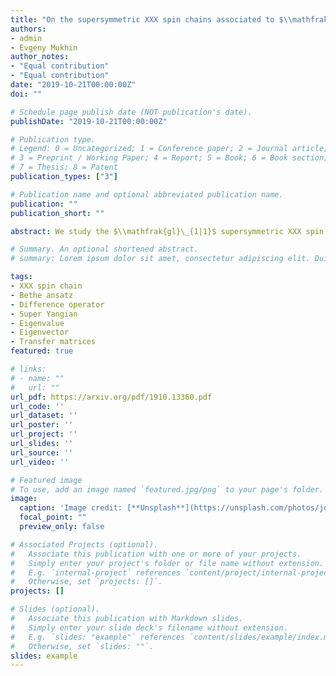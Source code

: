 ```yaml
---
title: "On the supersymmetric XXX spin chains associated to $\\mathfrak{gl}_{1|1}$"
authors:
- admin
- Evgeny Mukhin
author_notes:
- "Equal contribution"
- "Equal contribution"
date: "2019-10-21T00:00:00Z"
doi: ""

# Schedule page publish date (NOT publication's date).
publishDate: "2019-10-21T00:00:00Z"

# Publication type.
# Legend: 0 = Uncategorized; 1 = Conference paper; 2 = Journal article;
# 3 = Preprint / Working Paper; 4 = Report; 5 = Book; 6 = Book section;
# 7 = Thesis; 8 = Patent
publication_types: ["3"]

# Publication name and optional abbreviated publication name.
publication: ""
publication_short: ""

abstract: We study the $\\mathfrak{gl}\_{1|1}$ supersymmetric XXX spin chains. We give an explicit description of the algebra of Hamiltonians acting on any cyclic tensor products of polynomial evaluation $\\mathfrak{gl}\_{1|1}$ Yangian modules. It follows that there exists a bijection between common eigenvectors (up to proportionality) of the algebra of Hamiltonians and monic divisors of an explicit polynomial written in terms of the Drinfeld polynomials. In particular our result implies that each common eigenspace of the algebra of Hamiltonians has dimension one. We also give dimensions of the generalized eigenspaces. We show that when the tensor product is irreducible, then all eigenvectors can be constructed using Bethe ansatz. We express the transfer matrices associated to symmetrizers and antisymmetrizers of vector representations in terms of the first transfer matrix and the center of the Yangian.

# Summary. An optional shortened abstract.
# summary: Lorem ipsum dolor sit amet, consectetur adipiscing elit. Duis posuere tellus ac convallis placerat. Proin tincidunt magna sed ex sollicitudin condimentum.

tags:
- XXX spin chain
- Bethe ansatz
- Difference operator
- Super Yangian
- Eigenvalue
- Eigenvector
- Transfer matrices
featured: true

# links:
# - name: ""
#   url: ""
url_pdf: https://arxiv.org/pdf/1910.13360.pdf
url_code: ''
url_dataset: ''
url_poster: ''
url_project: ''
url_slides: ''
url_source: ''
url_video: ''

# Featured image
# To use, add an image named `featured.jpg/png` to your page's folder. 
image:
  caption: 'Image credit: [**Unsplash**](https://unsplash.com/photos/jdD8gXaTZsc)'
  focal_point: ""
  preview_only: false

# Associated Projects (optional).
#   Associate this publication with one or more of your projects.
#   Simply enter your project's folder or file name without extension.
#   E.g. `internal-project` references `content/project/internal-project/index.md`.
#   Otherwise, set `projects: []`.
projects: []

# Slides (optional).
#   Associate this publication with Markdown slides.
#   Simply enter your slide deck's filename without extension.
#   E.g. `slides: "example"` references `content/slides/example/index.md`.
#   Otherwise, set `slides: ""`.
slides: example
---
```


